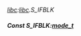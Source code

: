 _[libc](../../modules/libc/libc-module.md):[libc](../../modules/libc/libc-module.md).S\_IFBLK_
##### Const S\_IFBLK:[mode_t](../../modules/libc/libc-mode_t.md)
